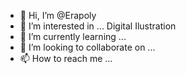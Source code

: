 - 👋 Hi, I’m @Erapoly
- 👀 I’m interested in ... Digital Ilustration
- 🌱 I’m currently learning ... 
- 💞️ I’m looking to collaborate on ...
- 📫 How to reach me ...

<!---
Erapoly/Erapoly is a ✨ special ✨ repository because its `README.md` (this file) appears on your GitHub profile.
You can click the Preview link to take a look at your changes.
--->
